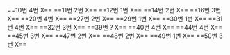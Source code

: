 ==10번 4번 X==
==11번 2번 X==
==12번 1번 X==
==14번 2번 X==
==16번 3번 X==
==20번 4번 X==
==27번 2번 X==
==29번 1번 X==
==30번 1번 X==
==31번 4번 X==
==32번 3번 X==
==39번 ? X==
==40번 4번 X==
==44번 4번 X==
==45번 3번 X==
==47번 2번 X==
==48번 2번 X==
==49번 1번 X==
==50번 3번 X==